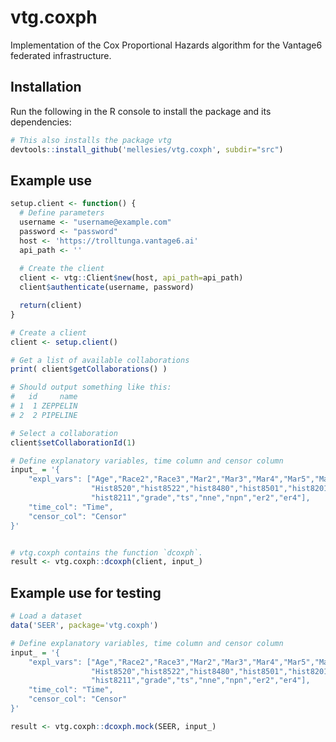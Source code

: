 # vtg.coxph
Implementation of the Cox Proportional Hazards algorithm for the Vantage6 federated infrastructure.

## Installation
Run the following in the R console to install the package and its dependencies:
```R
# This also installs the package vtg
devtools::install_github('mellesies/vtg.coxph', subdir="src")
```

## Example use
```R
setup.client <- function() {
  # Define parameters
  username <- "username@example.com"
  password <- "password"
  host <- 'https://trolltunga.vantage6.ai'
  api_path <- ''
  
  # Create the client
  client <- vtg::Client$new(host, api_path=api_path)
  client$authenticate(username, password)

  return(client)
}

# Create a client
client <- setup.client()

# Get a list of available collaborations
print( client$getCollaborations() )

# Should output something like this:
#   id     name
# 1  1 ZEPPELIN
# 2  2 PIPELINE

# Select a collaboration
client$setCollaborationId(1)

# Define explanatory variables, time column and censor column
input_ = '{
    "expl_vars": ["Age","Race2","Race3","Mar2","Mar3","Mar4","Mar5","Mar9",
                  "Hist8520","hist8522","hist8480","hist8501","hist8201",
                  "hist8211","grade","ts","nne","npn","er2","er4"],
    "time_col": "Time",
    "censor_col": "Censor"
}'


# vtg.coxph contains the function `dcoxph`.
result <- vtg.coxph::dcoxph(client, input_)
```

## Example use for testing
```R
# Load a dataset
data('SEER', package='vtg.coxph')

# Define explanatory variables, time column and censor column
input_ = '{
    "expl_vars": ["Age","Race2","Race3","Mar2","Mar3","Mar4","Mar5","Mar9",
                  "Hist8520","hist8522","hist8480","hist8501","hist8201",
                  "hist8211","grade","ts","nne","npn","er2","er4"],
    "time_col": "Time",
    "censor_col": "Censor"
}'

result <- vtg.coxph::dcoxph.mock(SEER, input_)
```
